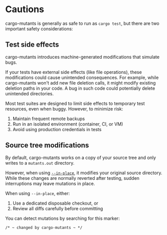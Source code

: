 # Cautions

cargo-mutants is generally as safe to run as `cargo test`, but there are two important safety considerations:

## Test side effects

cargo-mutants introduces machine-generated modifications that simulate bugs.

If your tests have external side effects (like file operations), these modifications could cause unintended consequences. For example, while cargo-mutants won't add new file deletion calls, it might modify existing deletion paths in your code. A bug in such code could potentially delete unintended directories.

Most test suites are designed to limit side effects to temporary test resources, even when buggy. However, to minimize risk:

1. Maintain frequent remote backups
1. Run in an isolated environment (container, CI, or VM)
1. Avoid using production credentials in tests

## Source tree modifications

By default, cargo-mutants works on a copy of your source tree and only writes to a `mutants.out` directory.

However, when using [`--in-place`](in-place.md), it modifies your original source directory. While these changes are normally reverted after testing, sudden interruptions may leave mutations in place.

When using `--in-place`, either:

1. Use a dedicated disposable checkout, or
2. Review all diffs carefully before committing

You can detect mutations by searching for this marker:

    /* ~ changed by cargo-mutants ~ */
